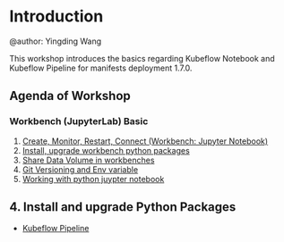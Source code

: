 # Introduction
@author: Yingding Wang

This workshop introduces the basics regarding Kubeflow Notebook and Kubeflow Pipeline for manifests deployment 1.7.0.

## Agenda of Workshop

### Workbench (JupyterLab) Basic 
1. [Create, Monitor, Restart, Connect (Workbench: Jupyter Notebook)](./workbench1.md)
2. [Install, upgrade workbench python packages](./workbench2.md)
3. [Share Data Volume in workbenches](./workbench3.md)
4. [Git Versioning and Env variable](./workbench4.md)
5. [Working with python juypter notebook](./workbench5.md)

## 4. Install and upgrade Python Packages

* [Kubeflow Pipeline](./KubeflowPipeline.md)